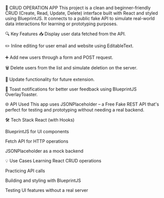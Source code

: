 📝 CRUD OPERATION APP
This project is a clean and beginner-friendly CRUD (Create, Read, Update, Delete) interface built with React and styled using BlueprintJS. It connects to a public fake API to simulate real-world data interactions for learning or prototyping purposes.

🔍 Key Features
📥 Display user data fetched from the API.

✏️ Inline editing for user email and website using EditableText.

➕ Add new users through a form and POST request.

🗑️ Delete users from the list and simulate deletion on the server.

🔄 Update functionality for future extension.

🔔 Toast notifications for better user feedback using BlueprintJS OverlayToaster.

🌐 API Used
This app uses JSONPlaceholder – a Free Fake REST API that's perfect for testing and prototyping without needing a real backend.

🛠️ Tech Stack
React (with Hooks)

BlueprintJS for UI components

Fetch API for HTTP operations

JSONPlaceholder as a mock backend

💡 Use Cases
Learning React CRUD operations

Practicing API calls

Building and styling with BlueprintJS

Testing UI features without a real server
